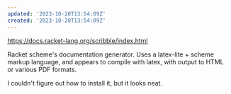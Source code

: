 ```yaml
---
updated: '2023-10-20T13:54:09Z'
created: '2023-10-20T13:54:09Z'
---
```

https://docs.racket-lang.org/scribble/index.html

Racket scheme's documentation generator. Uses a latex-lite + scheme markup language, and appears to compile with latex, with output to HTML or various PDF formats.

I couldn't figure out how to install it, but it looks neat.